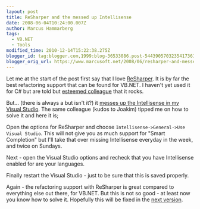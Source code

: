 ```yaml
---
layout: post
title: ReSharper and the messed up Intellisense
date: 2008-06-04T10:24:00.007Z
author: Marcus Hammarberg
tags:
  - VB.NET
  - Tools
modified_time: 2010-12-14T15:22:38.275Z
blogger_id: tag:blogger.com,1999:blog-36533086.post-5443905703235417361
blogger_orig_url: https://www.marcusoft.net/2008/06/resharper-and-messed-up-intellisense.html
---
```


Let me at the start of the post first say that I love [ReSharper](http://www.jetbrains.com/resharper/index.html). It is by far the best refactoring support that can be found for VB.NET. I haven't yet used it for C# but are told but [esteemed colleague](http://blogg.joakimsunden.se/) that it rocks.

But... (there is always a but isn't it?) it [messes up the Intellisense in my Visual Studio](https://www.marcusoft.net/2008/05/visual-studio-2008-intellisense-not.html). The same colleague (kudos to Joakim) tipped me on how to solve it and here it is;

Open the options for ReSharper and choose `Intellisense->General->Use Visual Studio`. This will not give you as much support for "Smart Completion" but I'll take that over missing Intellisense everyday in the week, and twice on Sundays.

Next - open the Visual Studio options and recheck that you have Intellisense enabled for are your languages.

Finally restart the Visual Studio - just to be sure that this is saved properly.

Again - the refactoring support with ReSharper is great compared to everything else out there, for VB.NET. But this is not so good - at least now you know how to solve it. Hopefully this will be fixed in the [next version](http://www.jetbrains.net/confluence/display/ReSharper/ReSharper+4.0+EAP+Notes).
